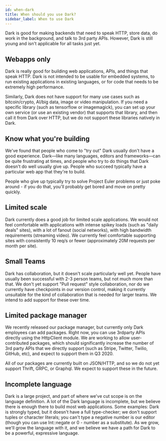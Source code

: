 ```yaml
---
id: when-dark
title: When should you use Dark?
sidebar_label: When to use Dark
---
```


Dark is good for making backends that need to speak HTTP, store data, do work in the background, and talk to 3rd party APIs. However, Dark is still young and isn't applicable for all tasks just yet.

## Webapps only

Dark is really good for building web applications, APIs, and things that speak HTTP. Dark is not intended to be usable for embedded systems, to run existing applications in existing languages, or for code that needs to be extremely high performance.

Similarly, Dark does not have support for many use cases such as bitcoin/crypto, AI/big data, image or video manipulation. If you need a specific library (such as tensorflow or imagemagick), you can set up your own service (or use an existing vendor) that supports that library, and then call it from Dark over HTTP, but we do not support these libraries natively in Dark.

## Know what you're building

We've found that people who come to "try out" Dark usually don't have a good experience. Dark—like many languages, editors and frameworks—can be quite frustrating at times, and people who try to do things that Dark doesn't do well usually give up. People who succeed typically have a particular web app that they're to build.

People who give up typically try to solve Project Euler problems or just poke around - if you do that, you'll probably get bored and move on pretty quickly.

## Limited scale

Dark currently does a good job for limited scale applications. We would not feel comfortable with applications with intense spikey loads (such as "daily deals" sites), with a lot of fanout (social networks), with high bandwidth requirements (streaming video). We currently feel comfortable supporting sites with consistently 10 req/s or fewer (approximately 20M requests per month per site).

## Small Teams

Dark has collaboration, but it doesn't scale particularly well yet. People have usually been successful with 2-3 person teams, but not much more than that. We don't yet support "Pull request" style collaboration, nor do we currently have checkpoints in our version control, making it currently unsuitable for the kind of collaboration that is needed for larger teams. We intend to add support for these over time.

## Limited package manager

We recently released our package manager, but currently only Dark employees can add packages. Right now, you can use 3rdparty APIs directly using the HttpClient module. We are working to allow user-contributed packages, which should significantly increase the number of 3rd party APIs that we directly support (such as Stripe, Twitter, Twilio, GitHub, etc), and expect to support them in Q3 2020.

All of our packages are currently built on JSON/HTTP, and so we do not yet support Thrift, GRPC, or Graphql. We expect to support these in the future.

## Incomplete language

Dark is a large project, and part of where we've cut scope is on the language definition. A lot of the Dark language is incomplete, but we believe there is enough there to build most web applications. Some examples: Dark is strongly typed, but it doesn't have a full type-checker; we don't support tuples or character literals; you can't type a negative number is our editor (though you can use Int::negate or 0 - number as a substitute). As we grow, we'll grow the language with it, and we believe we have a path for Dark to be a powerful, expressive language.
